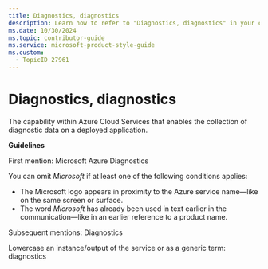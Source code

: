 ```yaml
---
title: Diagnostics, diagnostics
description: Learn how to refer to "Diagnostics, diagnostics" in your content.
ms.date: 10/30/2024
ms.topic: contributor-guide
ms.service: microsoft-product-style-guide
ms.custom:
  - TopicID 27961
---
```



# Diagnostics, diagnostics

The capability within Azure Cloud Services that enables the collection of diagnostic data on a deployed application.

**Guidelines**

First mention: Microsoft Azure Diagnostics

You can omit *Microsoft* if at least one of the following conditions applies:

- The Microsoft logo appears in proximity to the Azure service name—like on the same screen or surface.
- The word *Microsoft* has already been used in text earlier in the communication—like in an earlier reference to a product name.

Subsequent mentions: Diagnostics

Lowercase an instance/output of the service or as a generic term: diagnostics

